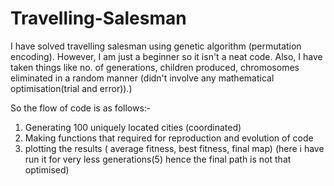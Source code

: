 # Travelling-Salesman
I have solved travelling salesman using genetic algorithm (permutation encoding). 
However, I am just a beginner so it isn't a neat code. 
Also, I have taken things like no. of generations, children produced, chromosomes eliminated 
in a random manner (didn't involve any mathematical optimisation(trial and error)).)

So the flow of code is as follows:- 
1) Generating 100 uniquely located cities (coordinated)
2) Making functions that required for reproduction and evolution of code
3) plotting the results ( average fitness, best fitness, final map) (here i have run it for very less generations(5) hence the final path is not that optimised)
